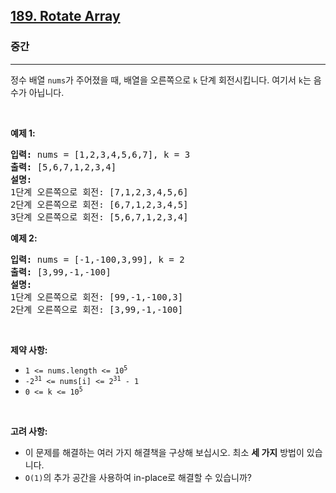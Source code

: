 <h2><a href="https://leetcode.com/problems/rotate-array">189. Rotate Array</a></h2><h3>중간</h3><hr><p>정수 배열 <code>nums</code>가 주어졌을 때, 배열을 오른쪽으로 <code>k</code> 단계 회전시킵니다. 여기서 <code>k</code>는 음수가 아닙니다.</p>

<p>&nbsp;</p>
<p><strong class="example">예제 1:</strong></p>

<pre>
<strong>입력:</strong> nums = [1,2,3,4,5,6,7], k = 3
<strong>출력:</strong> [5,6,7,1,2,3,4]
<strong>설명:</strong>
1단계 오른쪽으로 회전: [7,1,2,3,4,5,6]
2단계 오른쪽으로 회전: [6,7,1,2,3,4,5]
3단계 오른쪽으로 회전: [5,6,7,1,2,3,4]
</pre>

<p><strong class="example">예제 2:</strong></p>

<pre>
<strong>입력:</strong> nums = [-1,-100,3,99], k = 2
<strong>출력:</strong> [3,99,-1,-100]
<strong>설명:</strong> 
1단계 오른쪽으로 회전: [99,-1,-100,3]
2단계 오른쪽으로 회전: [3,99,-1,-100]
</pre>

<p>&nbsp;</p>
<p><strong>제약 사항:</strong></p>

<ul>
	<li><code>1 &lt;= nums.length &lt;= 10<sup>5</sup></code></li>
	<li><code>-2<sup>31</sup> &lt;= nums[i] &lt;= 2<sup>31</sup> - 1</code></li>
	<li><code>0 &lt;= k &lt;= 10<sup>5</sup></code></li>
</ul>

<p>&nbsp;</p>
<p><strong>고려 사항:</strong></p>

<ul>
	<li>이 문제를 해결하는 여러 가지 해결책을 구상해 보십시오. 최소 <strong>세 가지</strong> 방법이 있습니다.</li>
	<li><code>O(1)</code>의 추가 공간을 사용하여 in-place로 해결할 수 있습니까?</li>
</ul>